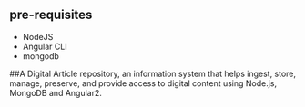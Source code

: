
## pre-requisites

  - NodeJS
  - Angular CLI  
  - mongodb

##A Digital Article repository, an information system that helps ingest, store, manage, preserve, and provide access to digital content using Node.js, MongoDB and Angular2.